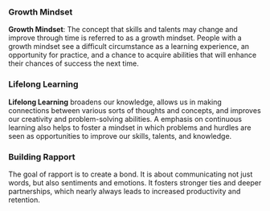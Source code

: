 ### Growth Mindset 

**Growth Mindset**: The concept that skills and talents may change and improve through time is referred to as a growth mindset. People with a growth mindset see a difficult circumstance as a learning experience, an opportunity for practice, and a chance to acquire abilities that will enhance their chances of success the next time.

### Lifelong Learning

**Lifelong Learning** broadens our knowledge, allows us in making connections between various sorts of thoughts and concepts, and improves our creativity and problem-solving abilities. A emphasis on continuous learning also helps to foster a mindset in which problems and hurdles are seen as opportunities to improve our skills, talents, and knowledge.

### Building Rapport

The goal of rapport is to create a bond. It is about communicating not just words, but also sentiments and emotions. It fosters stronger ties and deeper partnerships, which nearly always leads to increased productivity and retention.
